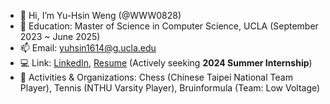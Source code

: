- 👋 Hi, I’m Yu-Hsin Weng (@WWW0828)
- 🌱 Education: Master of Science in Computer Science, UCLA (September 2023 ~ June 2025) 
- 📫 Email: yuhsin1614@g.ucla.edu
- 💻 Link: [LinkedIn](https://www.linkedin.com/in/yuhsin-weng), [Resume](https://drive.google.com/file/d/1lPLPuwo3RJ-QveOC-HPsHfLws_5T0Nxn/view?usp=sharing) (Actively seeking **2024 Summer Internship**)
- 👀 Activities & Organizations: Chess (Chinese Taipei National Team Player), Tennis (NTHU Varsity Player), Bruinformula (Team: Low Voltage)

<!---
WWW0828/WWW0828 is a ✨ special ✨ repository because its `README.md` (this file) appears on your GitHub profile.
You can click the Preview link to take a look at your changes.
--->

